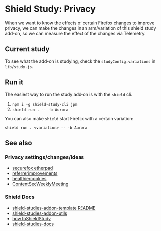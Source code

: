 # Shield Study: Privacy

When we want to know the effects of certain Firefox changes to improve privacy,
we can make the changes in an arm/variation of this shield study add-on,
so we can measure the effect of the changes via Telemetry.

## Current study

To see what the add-on is studying, check the `studyConfig.variations` in
`lib/study.js`.


## Run it

The easiest way to run the study add-on is with the `shield` cli.

1. `npm i -g shield-study-cli jpm`
2. `shield run . -- -b Aurora`

You can also make `shield` start Firefox with a certain variation:

`shield run . <variation> -- -b Aurora`

## See also

### Privacy settings/changes/ideas

* [securefox etherpad](https://public.etherpad-mozilla.org/p/securefox)
* [referrerimprovements](https://public.etherpad-mozilla.org/p/referrerimprovements)
* [healthiercookies](https://public.etherpad-mozilla.org/p/healthiercookies)
* [ContentSecWeeklyMeeting](https://public.etherpad-mozilla.org/p/ContentSecWeeklyMeeting)

### Shield Docs

* [shield-studies-addon-template README](https://github.com/mozilla/shield-studies-addon-template/blob/master/README.md)
* [shield-studies-addon-utils](https://github.com/mozilla/shield-studies-addon-utils)
* [howToShieldStudy](https://github.com/mozilla/shield-studies-addon-utils/blob/master/howToShieldStudy.md)
* [shield-studies-docs](https://mozilla.github.io/shield-studies-docs/)
